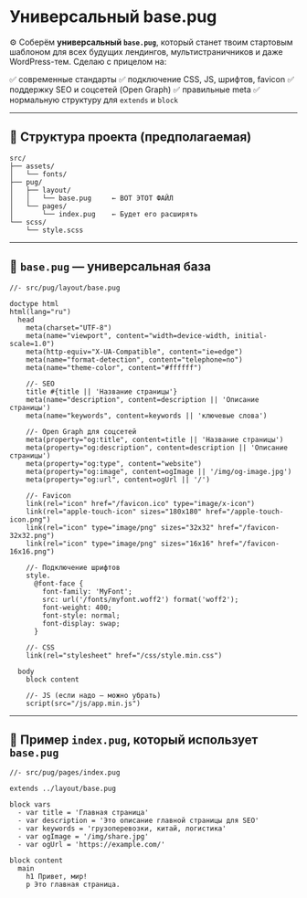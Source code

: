 # Универсальный base.pug
⚙️ Соберём **универсальный `base.pug`**, который станет твоим стартовым шаблоном для всех будущих лендингов, мультистраничников и даже WordPress-тем. Сделаю с прицелом на:

✅ современные стандарты
✅ подключение CSS, JS, шрифтов, favicon
✅ поддержку SEO и соцсетей (Open Graph)
✅ правильные meta
✅ нормальную структуру для `extends` и `block`

---

## 📂 Структура проекта (предполагаемая)

```
src/
├── assets/
│   └── fonts/
├── pug/
│   ├── layout/
│   │   └── base.pug     ← ВОТ ЭТОТ ФАЙЛ
│   └── pages/
│       └── index.pug    ← Будет его расширять
└── scss/
    └── style.scss
```

---

## 📄 `base.pug` — универсальная база

```pug
//- src/pug/layout/base.pug

doctype html
html(lang="ru")
  head
    meta(charset="UTF-8")
    meta(name="viewport", content="width=device-width, initial-scale=1.0")
    meta(http-equiv="X-UA-Compatible", content="ie=edge")
    meta(name="format-detection", content="telephone=no")
    meta(name="theme-color", content="#ffffff")

    //- SEO
    title #{title || 'Название страницы'}
    meta(name="description", content=description || 'Описание страницы')
    meta(name="keywords", content=keywords || 'ключевые слова')

    //- Open Graph для соцсетей
    meta(property="og:title", content=title || 'Название страницы')
    meta(property="og:description", content=description || 'Описание страницы')
    meta(property="og:type", content="website")
    meta(property="og:image", content=ogImage || '/img/og-image.jpg')
    meta(property="og:url", content=ogUrl || '/')

    //- Favicon
    link(rel="icon" href="/favicon.ico" type="image/x-icon")
    link(rel="apple-touch-icon" sizes="180x180" href="/apple-touch-icon.png")
    link(rel="icon" type="image/png" sizes="32x32" href="/favicon-32x32.png")
    link(rel="icon" type="image/png" sizes="16x16" href="/favicon-16x16.png")

    //- Подключение шрифтов
    style.
      @font-face {
        font-family: 'MyFont';
        src: url('/fonts/myfont.woff2') format('woff2');
        font-weight: 400;
        font-style: normal;
        font-display: swap;
      }

    //- CSS
    link(rel="stylesheet" href="/css/style.min.css")

  body
    block content

    //- JS (если надо — можно убрать)
    script(src="/js/app.min.js")
```

---

## 📄 Пример `index.pug`, который использует `base.pug`

```pug
//- src/pug/pages/index.pug

extends ../layout/base.pug

block vars
  - var title = 'Главная страница'
  - var description = 'Это описание главной страницы для SEO'
  - var keywords = 'грузоперевозки, китай, логистика'
  - var ogImage = '/img/share.jpg'
  - var ogUrl = 'https://example.com/'

block content
  main
    h1 Привет, мир!
    p Это главная страница.
```
